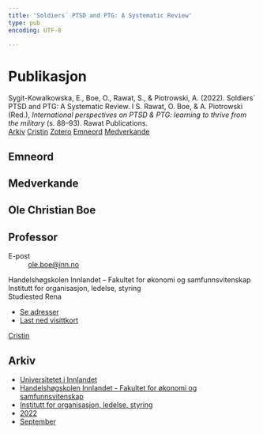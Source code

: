 ```yaml
---
title: 'Soldiers´ PTSD and PTG: A Systematic Review'
type: pub
encoding: UTF-8

---
```

<h1>Publikasjon</h1>
<article id="csl-bib-container-2CH9Y7D8" class="csl-bib-container">
  <div class="csl-bib-body"> <div class="csl-entry">Sygit-Kowalkowska, E., Boe, O., Rawat, S., &#38; Piotrowski, A. (2022). Soldiers´ PTSD and PTG: A Systematic Review. I S. Rawat, O. Boe, &#38; A. Piotrowski (Red.), <i>International perspectives on PTSD &#38; PTG: learning to thrive from the military</i> (s. 88–93). Rawat Publications.</div> </div>
  <div class="csl-bib-buttons">
    <a href="#taxonomy-article-2CH9Y7D8" alt="archive" class="csl-bib-button">Arkiv</a>
    <a href="https://app.cristin.no/results/show.jsf?id=2055079" alt="Cristin" class="csl-bib-button">Cristin</a>
    <a href="http://zotero.org/groups/5881554/items/2CH9Y7D8" alt="Zotero" class="csl-bib-button">Zotero</a>
    <a href="#keywords-article-2CH9Y7D8" alt="keywords" class="csl-bib-button">Emneord</a>
    <a href="#contributors-article-2CH9Y7D8" alt="contributors" class="csl-bib-button">Medverkande</a>
  </div>
  <div id="csl-bib-meta-container-2CH9Y7D8"></div>
</article>
<div id="csl-bib-meta-2CH9Y7D8" class="csl-bib-meta">
  <article id="keywords-article-2CH9Y7D8" class="keywords-article">
    <h1>Emneord</h1>
    
  </article>
  <article id="contributors-article-2CH9Y7D8" class="contributors-article">
    <h1>Medverkande</h1>
    <div class="personas"> <div class="vrtx-hinn-person-card"> <div class="photo"> <i class="lar la-user-circle missing-person"></i> </div> <div class="info"> <hgroup><h1>Ole Christian Boe</h1> <h2>Professor</h2> </hgroup><dl> <dt>E-post</dt> <dd> <a href="mailto:ole.boe@inn.no">ole.boe@inn.no</a> </dd> </dl> <p> Handelshøgskolen Innlandet – Fakultet for økonomi og samfunnsvitenskap<br> Institutt for organisasjon, ledelse, styring<br> Studiested Rena </p> <ul class="vrtx-hinn-links"> <li><a href="https://www.inn.no/finn-en-ansatt/ole-boe.html#vrtx-hinn-addresses">Se adresser</a></li> <li><a href="https://www.inn.no/finn-en-ansatt/ole-boe.html?vrtx=vcf">Last ned visittkort</a></li> </ul> </div> </div> <a href="https://app.cristin.no/persons/show.jsf?id=603087" alt="Cristin URL" class="personas-cristin">Cristin</a> </div>
  </article>
  <article id="taxonomy-article-2CH9Y7D8" class="taxonomy-article">
    <h1>Arkiv</h1>
    <ul>
      <li><a href="{{< params subfolder >}}nn/archive/?key=3DCRN523">Universitetet i Innlandet</a></li>
      <li><a href="{{< params subfolder >}}nn/archive/?key=DU8Q9LN9">Handelshøgskolen Innlandet - Fakultet for økonomi og samfunnsvitenskap</a></li>
      <li><a href="{{< params subfolder >}}nn/archive/?key=4LUWR3ZM">Institutt for organisasjon, ledelse, styring</a></li>
      <li><a href="{{< params subfolder >}}nn/archive/?key=RDNF7EXQ">2022</a></li>
      <li><a href="{{< params subfolder >}}nn/archive/?key=Y5L3CGZW">September</a></li>
    </ul>
  </article>
</div>
